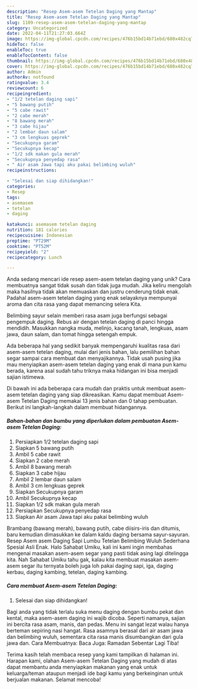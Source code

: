 ```yaml
---
description: "Resep Asem-asem Tetelan Daging yang Mantap"
title: "Resep Asem-asem Tetelan Daging yang Mantap"
slug: 1109-resep-asem-asem-tetelan-daging-yang-mantap
category: Uncategorized
date: 2022-04-11T21:27:03.664Z
image: https://img-global.cpcdn.com/recipes/476b15bd14b71ebd/680x482cq70/asem-asem-tetelan-daging-foto-resep-utama.jpg
hideToc: false
enableToc: true
enableTocContent: false
thumbnail: https://img-global.cpcdn.com/recipes/476b15bd14b71ebd/680x482cq70/asem-asem-tetelan-daging-foto-resep-utama.jpg
cover: https://img-global.cpcdn.com/recipes/476b15bd14b71ebd/680x482cq70/asem-asem-tetelan-daging-foto-resep-utama.jpg
author: Admin
authorAv: notfound
ratingvalue: 3.4
reviewcount: 6
recipeingredient:
- "1/2 tetelan daging sapi"
- "5 bawang putih"
- "5 cabe rawit"
- "2 cabe merah"
- "8 bawang merah"
- "3 cabe hijau"
- "2 lembar daun salam"
- "3 cm lengkuas geprek"
- "Secukupnya garam"
- "Secukupnya kecap"
- "1/2 sdk makan gula merah"
- "Secukupnya penyedap rasa"
- " Air asam Jawa tapi aku pakai belimbing wuluh"
recipeinstructions:

- "Selesai dan siap dihidangkan!"
categories:
- Resep
tags:
- asemasem
- tetelan
- daging

katakunci: asemasem tetelan daging 
nutrition: 181 calories
recipecuisine: Indonesian
preptime: "PT29M"
cooktime: "PT52M"
recipeyield: "2"
recipecategory: Lunch

---
```





Anda sedang mencari ide resep asem-asem tetelan daging yang unik? Cara membuatnya sangat tidak susah dan tidak juga mudah. Jika keliru mengolah maka hasilnya tidak akan memuaskan dan justru cenderung tidak enak. Padahal asem-asem tetelan daging yang enak selayaknya mempunyai aroma dan cita rasa yang dapat memancing selera Kita.





Belimbing sayur selain memberi rasa asam juga berfungsi sebagai pengempuk daging. Rebus air dengan tetelan daging di panci hingga mendidih. Masukkan nangka muda, melinjo, kacang tanah, lengkuas, asam jawa, daun salam, dan tomat hingga setengah empuk.

Ada beberapa hal yang sedikit banyak mempengaruhi kualitas rasa dari asem-asem tetelan daging, mulai dari jenis bahan, lalu pemilihan bahan segar sampai cara membuat dan menyajikannya. Tidak usah pusing jika mau menyiapkan asem-asem tetelan daging yang enak di mana pun kamu berada, karena asal sudah tahu triknya maka hidangan ini bisa menjadi sajian istimewa.






Di bawah ini ada beberapa cara mudah dan praktis untuk membuat asem-asem tetelan daging yang siap dikreasikan. Kamu dapat membuat Asem-asem Tetelan Daging memakai 13 jenis bahan dan 0 tahap pembuatan. Berikut ini langkah-langkah dalam membuat hidangannya.

<!--inarticleads1-->

##### Bahan-bahan dan bumbu yang diperlukan dalam pembuatan Asem-asem Tetelan Daging:

1. Persiapkan 1/2 tetelan daging sapi
1. Siapkan 5 bawang putih
1. Ambil 5 cabe rawit
1. Siapkan 2 cabe merah
1. Ambil 8 bawang merah
1. Siapkan 3 cabe hijau
1. Ambil 2 lembar daun salam
1. Ambil 3 cm lengkuas geprek
1. Siapkan Secukupnya garam
1. Ambil Secukupnya kecap
1. Siapkan 1/2 sdk makan gula merah
1. Persiapkan Secukupnya penyedap rasa
1. Siapkan  Air asam Jawa tapi aku pakai belimbing wuluh


Brambang (bawang merah), bawang putih, cabe diisirs-iris dan ditumis, baru kemudian dimasukkan ke dalam kaldu daging bersama sayur-sayuran. Resep Asem asem Daging Sapi Lumbu Tetelan Belimbing Wuluh Sederhana Spesial Asli Enak. Halo Sahabat Umiku, kali ini kami ingin membahas mengenai masakan asem-asem segar yang pasti tidak asing lagi ditelingga kita. Nah Sahabat Umiku tahu gak, kalau kita membuat masakan asem-asem segar itu ternyata boleh juga loh pakai daging sapi, iga, daging kerbau, daging kambing, tetelan, daging kambing. 

<!--inarticleads2-->

##### Cara membuat Asem-asem Tetelan Daging:


1. Selesai dan siap dihidangkan!

Bagi anda yang tidak terlalu suka menu daging dengan bumbu pekat dan kental, maka asem-asem daging ini wajib dicoba. Seperti namanya, sajian ini bercita rasa asam, manis, dan pedas. Menu ini sangat lezat walau hanya berteman sepiring nasi hangat. Rasa asamnya berasal dari air asam jawa dan belimbing wuluh, sementara cita rasa manis disumbangkan dari gula jawa dan. Cara Membuatnya: Baca Juga: Ramadan Sebentar Lagi Tiba! 

Terima kasih telah membaca resep yang kami tampilkan di halaman ini. Harapan kami, olahan Asem-asem Tetelan Daging yang mudah di atas dapat membantu anda menyiapkan makanan yang enak untuk keluarga/teman ataupun menjadi ide bagi kamu yang berkeinginan untuk berjualan makanan. Selamat mencoba!

